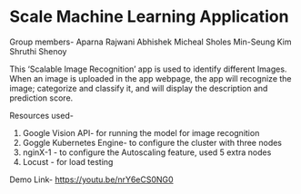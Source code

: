 # Scale Machine Learning Application

Group members-
Aparna Rajwani
Abhishek
Micheal Sholes
Min-Seung Kim
Shruthi Shenoy


This ‘Scalable Image Recognition’ app is used to identify different Images. 
When an image is uploaded in the app webpage, the app will recognize the image; categorize and classify it, and will display the description and prediction score.

Resources used-
1.	Google Vision API- for running the model for image recognition
2.	Goggle Kubernetes Engine- to configure the cluster with three nodes
3.	nginX-1  - to configure the Autoscaling feature, used 5 extra nodes 
4.	Locust - for load testing

Demo Link- https://youtu.be/nrY6eCS0NG0

